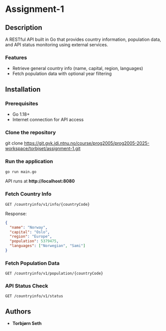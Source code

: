 # Assignment-1

## Description
A RESTful API built in Go that provides country information, population data, and API status monitoring using external services.

### Features
- Retrieve general country info (name, capital, region, languages)
- Fetch population data with optional year filtering

## Installation

### Prerequisites
- Go 1.18+
- Internet connection for API access

### Clone the repository

git clone https://git.gvk.idi.ntnu.no/course/prog2005/prog2005-2025-workspace/torbjset/assignment-1.git


### Run the application
```sh
go run main.go
```
API runs at **http://localhost:8080**

### Fetch Country Info
```
GET /countryinfo/v1/info/{countryCode}
```

Response:
```json
{
  "name": "Norway",
  "capital": "Oslo",
  "region": "Europe",
  "population": 5379475,
  "languages": ["Norwegian", "Sami"]
}
```

### Fetch Population Data
```
GET /countryinfo/v1/population/{countryCode}
```

### API Status Check
```
GET /countryinfo/v1/status
```

## Authors
- **Torbjørn Seth**
